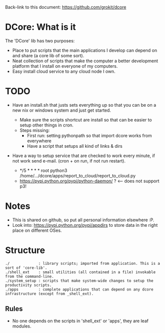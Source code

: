 
Back-link to this document: https://github.com/grokit/dcore

# DCore: What is it

The 'DCore' lib has two purposes:

- Place to put scripts that the main applications I develop can depend on and share (a core lib of some sort).
- Neat collection of scripts that make the computer a better development platform that I install on everyone of my computers.
- Easy install cloud service to any cloud node I own.

# TODO

- Have an install.sh that justs sets everything up so that you can be on a new nix or windows system and just get started.
    - Make sure the scripts shortcut are install so that can be easier to setup other things in cron.
    - Steps missing:
        - First run: setting pythonpath so that import dcore works from everywhere
        - Have a script that setups all kind of links & dirs

- Have a way to setup service that are checked to work every minute, if not work send e-mail. (cron + on run, if not run restart).
    - */5 * * * * root python3 /home/.../dcore/apps/report_to_cloud/report_to_cloud.py 
    - https://pypi.python.org/pypi/python-daemon/ ? <-- does not support p3!

# Notes

- This is shared on github, so put all personal information elsewhere :P.
- Look into: https://pypi.python.org/pypi/appdirs to store data in the right place on different OSes.

# Structure

    ./             : library scripts; imported from application. This is a sort of 'core-lib'.
    ./shell_ext    : small utilities (all contained in a file) invokable from the command-line.
    ./system_setup : scripts that make system-wide changes to setup the productivity scripts.
    ./apps         : complete applications that can depend on any dcore infrastructure (except from _shell_ext).

## Rules

- No one depends on the scripts in 'shell_ext' or 'apps', they are leaf modules.

